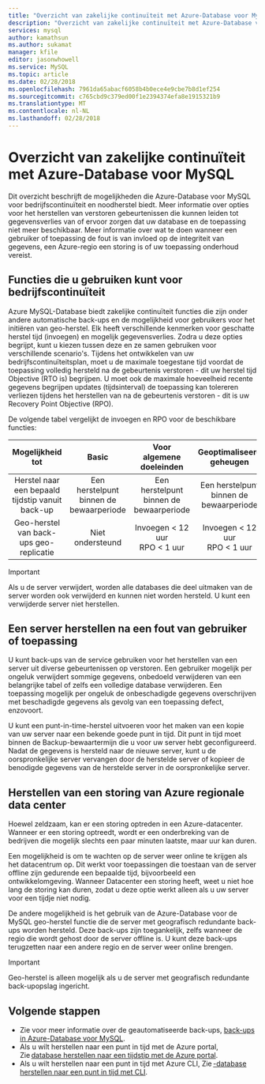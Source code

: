 ```yaml
---
title: "Overzicht van zakelijke continuïteit met Azure-Database voor MySQL"
description: "Overzicht van zakelijke continuïteit met Azure-Database voor MySQL."
services: mysql
author: kamathsun
ms.author: sukamat
manager: kfile
editor: jasonwhowell
ms.service: MySQL
ms.topic: article
ms.date: 02/28/2018
ms.openlocfilehash: 7961da65abacf6058b4b0ece4e9cbe7b8d1ef254
ms.sourcegitcommit: c765cbd9c379ed00f1e2394374efa8e1915321b9
ms.translationtype: MT
ms.contentlocale: nl-NL
ms.lasthandoff: 02/28/2018
---
```

# <a name="overview-of-business-continuity-with-azure-database-for-mysql"></a>Overzicht van zakelijke continuïteit met Azure-Database voor MySQL

Dit overzicht beschrijft de mogelijkheden die Azure-Database voor MySQL voor bedrijfscontinuïteit en noodherstel biedt. Meer informatie over opties voor het herstellen van verstoren gebeurtenissen die kunnen leiden tot gegevensverlies van of ervoor zorgen dat uw database en de toepassing niet meer beschikbaar. Meer informatie over wat te doen wanneer een gebruiker of toepassing de fout is van invloed op de integriteit van gegevens, een Azure-regio een storing is of uw toepassing onderhoud vereist.

## <a name="features-that-you-can-use-to-provide-business-continuity"></a>Functies die u gebruiken kunt voor bedrijfscontinuïteit

Azure MySQL-Database biedt zakelijke continuïteit functies die zijn onder andere automatische back-ups en de mogelijkheid voor gebruikers voor het initiëren van geo-herstel. Elk heeft verschillende kenmerken voor geschatte herstel tijd (invoegen) en mogelijk gegevensverlies. Zodra u deze opties begrijpt, kunt u kiezen tussen deze en ze samen gebruiken voor verschillende scenario's. Tijdens het ontwikkelen van uw bedrijfscontinuïteitsplan, moet u de maximale toegestane tijd voordat de toepassing volledig hersteld na de gebeurtenis verstoren - dit uw herstel tijd Objective (RTO is) begrijpen. U moet ook de maximale hoeveelheid recente gegevens begrijpen updates (tijdsinterval) de toepassing kan tolereren verliezen tijdens het herstellen van na de gebeurtenis verstoren - dit is uw Recovery Point Objective (RPO).

De volgende tabel vergelijkt de invoegen en RPO voor de beschikbare functies:

| **Mogelijkheid tot** | **Basic** | **Voor algemene doeleinden** | **Geoptimaliseerd geheugen** |
| :------------: | :-------: | :-----------------: | :------------------: |
| Herstel naar een bepaald tijdstip vanuit back-up | Een herstelpunt binnen de bewaarperiode | Een herstelpunt binnen de bewaarperiode | Een herstelpunt binnen de bewaarperiode |
| Geo-herstel van back-ups geo-replicatie | Niet ondersteund | Invoegen < 12 uur<br/>RPO < 1 uur | Invoegen < 12 uur<br/>RPO < 1 uur |

> [!IMPORTANT]
> Als u de server verwijdert, worden alle databases die deel uitmaken van de server worden ook verwijderd en kunnen niet worden hersteld. U kunt een verwijderde server niet herstellen.

## <a name="recover-a-server-after-a-user-or-application-error"></a>Een server herstellen na een fout van gebruiker of toepassing

U kunt back-ups van de service gebruiken voor het herstellen van een server uit diverse gebeurtenissen op verstoren. Een gebruiker mogelijk per ongeluk verwijdert sommige gegevens, onbedoeld verwijderen van een belangrijke tabel of zelfs een volledige database verwijderen. Een toepassing mogelijk per ongeluk de onbeschadigde gegevens overschrijven met beschadigde gegevens als gevolg van een toepassing defect, enzovoort.

U kunt een punt-in-time-herstel uitvoeren voor het maken van een kopie van uw server naar een bekende goede punt in tijd. Dit punt in tijd moet binnen de Backup-bewaartermijn die u voor uw server hebt geconfigureerd. Nadat de gegevens is hersteld naar de nieuwe server, kunt u de oorspronkelijke server vervangen door de herstelde server of kopieer de benodigde gegevens van de herstelde server in de oorspronkelijke server.

## <a name="recover-from-an-azure-regional-data-center-outage"></a>Herstellen van een storing van Azure regionale data center

Hoewel zeldzaam, kan er een storing optreden in een Azure-datacenter. Wanneer er een storing optreedt, wordt er een onderbreking van de bedrijven die mogelijk slechts een paar minuten laatste, maar uur kan duren.

Een mogelijkheid is om te wachten op de server weer online te krijgen als het datacentrum op. Dit werkt voor toepassingen die toestaan van de server offline zijn gedurende een bepaalde tijd, bijvoorbeeld een ontwikkelomgeving. Wanneer Datacenter een storing heeft, weet u niet hoe lang de storing kan duren, zodat u deze optie werkt alleen als u uw server voor een tijdje niet nodig.

De andere mogelijkheid is het gebruik van de Azure-Database voor de MySQL geo-herstel functie die de server met geografisch redundante back-ups worden hersteld. Deze back-ups zijn toegankelijk, zelfs wanneer de regio die wordt gehost door de server offline is. U kunt deze back-ups terugzetten naar een andere regio en de server weer online brengen.

> [!IMPORTANT]
> Geo-herstel is alleen mogelijk als u de server met geografisch redundante back-upopslag ingericht.

## <a name="next-steps"></a>Volgende stappen

- Zie voor meer informatie over de geautomatiseerde back-ups, [back-ups in Azure-Database voor MySQL](concepts-backup.md).
- Als u wilt herstellen naar een punt in tijd met de Azure portal, Zie [database herstellen naar een tijdstip met de Azure portal](howto-restore-server-portal.md).
- Als u wilt herstellen naar een punt in tijd met Azure CLI, Zie [-database herstellen naar een punt in tijd met CLI](howto-restore-server-cli.md).